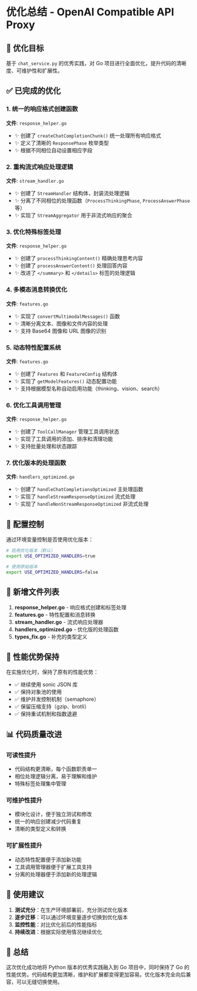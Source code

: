 # 优化总结 - OpenAI Compatible API Proxy

## 🎯 优化目标
基于 `chat_service.py` 的优秀实践，对 Go 项目进行全面优化，提升代码的清晰度、可维护性和扩展性。

## ✅ 已完成的优化

### 1. 统一的响应格式创建函数
**文件**: `response_helper.go`
- ✨ 创建了 `createChatCompletionChunk()` 统一处理所有响应格式
- ✨ 定义了清晰的 `ResponsePhase` 枚举类型
- ✨ 根据不同相位自动设置相应字段

### 2. 重构流式响应处理逻辑
**文件**: `stream_handler.go`
- ✨ 创建了 `StreamHandler` 结构体，封装流处理逻辑
- ✨ 分离了不同相位的处理函数（`ProcessThinkingPhase`, `ProcessAnswerPhase` 等）
- ✨ 实现了 `StreamAggregator` 用于非流式响应的聚合

### 3. 优化特殊标签处理
**文件**: `response_helper.go`
- ✨ 创建了 `processThinkingContent()` 精确处理思考内容
- ✨ 创建了 `processAnswerContent()` 处理回答内容
- ✨ 改进了 `</summary>` 和 `</details>` 标签的处理逻辑

### 4. 多模态消息转换优化
**文件**: `features.go`
- ✨ 实现了 `convertMultimodalMessages()` 函数
- ✨ 清晰分离文本、图像和文件内容的处理
- ✨ 支持 Base64 图像和 URL 图像的识别

### 5. 动态特性配置系统
**文件**: `features.go`
- ✨ 创建了 `Features` 和 `FeatureConfig` 结构体
- ✨ 实现了 `getModelFeatures()` 动态配置功能
- ✨ 支持根据模型名称自动启用功能（thinking、vision、search）

### 6. 优化工具调用管理
**文件**: `response_helper.go`
- ✨ 创建了 `ToolCallManager` 管理工具调用状态
- ✨ 实现了工具调用的添加、排序和清理功能
- ✨ 支持批量处理和状态跟踪

### 7. 优化版本的处理函数
**文件**: `handlers_optimized.go`
- ✨ 创建了 `handleChatCompletionsOptimized` 主处理函数
- ✨ 实现了 `handleStreamResponseOptimized` 流式处理
- ✨ 实现了 `handleNonStreamResponseOptimized` 非流式处理

## 🔧 配置控制

通过环境变量控制是否使用优化版本：
```bash
# 启用优化版本（默认）
export USE_OPTIMIZED_HANDLERS=true

# 使用原始版本
export USE_OPTIMIZED_HANDLERS=false
```

## 📁 新增文件列表

1. **response_helper.go** - 响应格式创建和标签处理
2. **features.go** - 特性配置和消息转换
3. **stream_handler.go** - 流式响应处理器
4. **handlers_optimized.go** - 优化版的处理函数
5. **types_fix.go** - 补充的类型定义

## 🚀 性能优势保持

在实施优化时，保持了原有的性能优势：
- ✅ 继续使用 sonic JSON 库
- ✅ 保持对象池的使用
- ✅ 维护并发控制机制（semaphore）
- ✅ 保留压缩支持（gzip、brotli）
- ✅ 保持重试机制和指数退避

## 📊 代码质量改进

### 可读性提升
- 代码结构更清晰，每个函数职责单一
- 相位处理逻辑分离，易于理解和维护
- 特殊标签处理集中管理

### 可维护性提升
- 模块化设计，便于独立测试和修改
- 统一的响应创建减少代码重复
- 清晰的类型定义和转换

### 可扩展性提升
- 动态特性配置便于添加新功能
- 工具调用管理器便于扩展工具支持
- 分离的处理器便于添加新的处理逻辑

## 📝 使用建议

1. **测试充分**：在生产环境部署前，充分测试优化版本
2. **逐步迁移**：可以通过环境变量逐步切换到优化版本
3. **监控性能**：对比优化前后的性能指标
4. **持续改进**：根据实际使用情况继续优化

## 🎉 总结

这次优化成功地将 Python 版本的优秀实践融入到 Go 项目中，同时保持了 Go 的性能优势。代码结构更加清晰，维护和扩展都变得更加容易。优化版本完全向后兼容，可以无缝切换使用。